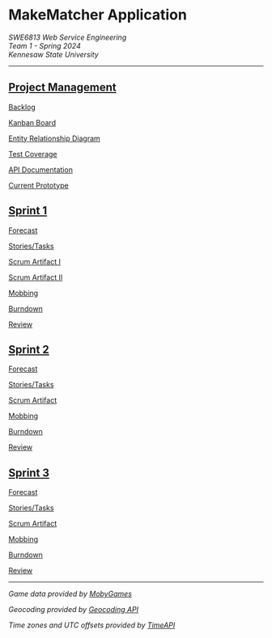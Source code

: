 # MakeMatcher Application
<i>
    SWE6813 Web Service Engineering
    <br>
    Team 1 - Spring 2024
    <br>
    Kennesaw State University
    <br>
</i>

---
## [Project Management](https://swe6813-1.atlassian.net/)

[Backlog](https://swe6813-1.atlassian.net/jira/software/projects/MM/boards/1/backlog)

[Kanban Board](https://swe6813-1.atlassian.net/jira/software/projects/MM/boards/1)

[Entity Relationship Diagram](https://github.com/makematcher/make_matcher/tree/main/documentation/Entity_Relationship_Diagram.pdf)

[Test Coverage](https://github.com/makematcher/make_matcher/tree/main/documentation/Test_Coverage.pdf)

[API Documentation](https://documenter.getpostman.com/view/27971800/2sA2xiWX8m#b8181758-d0f2-44a1-b6ba-920e8a48a45e)

[Current Prototype](https://agreeable-river-036ae3910.4.azurestaticapps.net/)


## [Sprint 1](https://github.com/makematcher/make_matcher/tree/main/documentation/sprints/1)

[Forecast](https://github.com/makematcher/make_matcher/blob/main/documentation/sprints/1/Forecast.pdf)

[Stories/Tasks](https://github.com/makematcher/make_matcher/blob/main/documentation/sprints/1/Stories.pdf)

[Scrum Artifact I](https://github.com/makematcher/make_matcher/blob/main/documentation/sprints/1/Scrum1.pdf)

[Scrum Artifact II](https://github.com/makematcher/make_matcher/blob/main/documentation/sprints/1/Scrum2.pdf)

[Mobbing](https://github.com/makematcher/make_matcher/blob/main/documentation/sprints/1/Mobbing.png)

[Burndown](https://github.com/makematcher/make_matcher/blob/main/documentation/sprints/1/Burndown.png)

[Review](https://github.com/makematcher/make_matcher/blob/main/documentation/sprints/1/Review.pdf)

## [Sprint 2](https://github.com/makematcher/make_matcher/tree/main/documentation/sprints/2)

[Forecast](https://github.com/makematcher/make_matcher/blob/main/documentation/sprints/2/Forecast.pdf)

[Stories/Tasks](https://github.com/makematcher/make_matcher/blob/main/documentation/sprints/2/Stories.pdf)

[Scrum Artifact](https://github.com/makematcher/make_matcher/blob/main/documentation/sprints/2/Scrum.pdf)

[Mobbing](https://github.com/makematcher/make_matcher/blob/main/documentation/sprints/2/Mobbing.png)

[Burndown](https://github.com/makematcher/make_matcher/blob/main/documentation/sprints/2/Burndown.png)

[Review](https://github.com/makematcher/make_matcher/blob/main/documentation/sprints/2/Review.pdf)

## [Sprint 3](https://github.com/makematcher/make_matcher/tree/main/documentation/sprints/3)

[Forecast](https://github.com/makematcher/make_matcher/blob/main/documentation/sprints/3/Forecast.pdf)

[Stories/Tasks](https://github.com/makematcher/make_matcher/blob/main/documentation/sprints/3/Stories.pdf)

[Scrum Artifact](https://github.com/makematcher/make_matcher/blob/main/documentation/sprints/3/Scrum.pdf)

[Mobbing](https://github.com/makematcher/make_matcher/blob/main/documentation/sprints/3/Mobbing.png)

[Burndown](https://github.com/makematcher/make_matcher/blob/main/documentation/sprints/3/Burndown.png)

[Review](https://github.com/makematcher/make_matcher/blob/main/documentation/sprints/3/Review.pdf)

---
_Game data provided by [MobyGames](https://www.mobygames.com/)_

_Geocoding provided by [Geocoding API](https://geocode.maps.co)_

_Time zones and UTC offsets provided by [TimeAPI](https://timeapi.io)_
